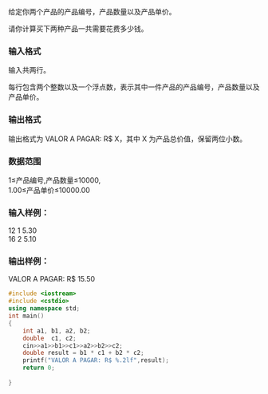 给定你两个产品的产品编号，产品数量以及产品单价。

请你计算买下两种产品一共需要花费多少钱。

### 输入格式
输入共两行。

每行包含两个整数以及一个浮点数，表示其中一件产品的产品编号，产品数量以及产品单价。

### 输出格式
输出格式为 VALOR A PAGAR: R$ X，其中 X 为产品总价值，保留两位小数。

### 数据范围
1≤产品编号,产品数量≤10000,  
1.00≤产品单价≤10000.00  
### 输入样例：
12 1 5.30  
16 2 5.10  
### 输出样例：
VALOR A PAGAR: R$ 15.50

```c++
#include <iostream>
#include <cstdio>
using namespace std;
int main()
{
    int a1, b1, a2, b2;
    double  c1, c2;
    cin>>a1>>b1>>c1>>a2>>b2>>c2;
    double result = b1 * c1 + b2 * c2;
    printf("VALOR A PAGAR: R$ %.2lf",result);
    return 0;
    
}
```
